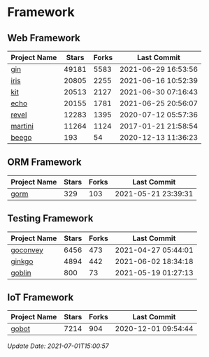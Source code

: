 # Framework

## Web Framework
| Project Name | Stars | Forks | Last Commit |
| ------------ | ----- | ----- | ----------- |
| [gin](https://github.com/gin-gonic/gin) | 49181 | 5583 | 2021-06-29 16:53:56 |
| [iris](https://github.com/kataras/iris) | 20805 | 2255 | 2021-06-16 10:52:39 |
| [kit](https://github.com/go-kit/kit) | 20513 | 2127 | 2021-06-30 07:16:43 |
| [echo](https://github.com/labstack/echo) | 20155 | 1781 | 2021-06-25 20:56:07 |
| [revel](https://github.com/revel/revel) | 12283 | 1395 | 2020-07-12 05:57:36 |
| [martini](https://github.com/go-martini/martini) | 11264 | 1124 | 2017-01-21 21:58:54 |
| [beego](https://github.com/astaxie/beego) | 193 | 54 | 2020-12-13 11:36:23 |

## ORM Framework
| Project Name | Stars | Forks | Last Commit |
| ------------ | ----- | ----- | ----------- |
| [gorm](https://github.com/jinzhu/gorm) | 329 | 103 | 2021-05-21 23:39:31 |

## Testing Framework
| Project Name | Stars | Forks | Last Commit |
| ------------ | ----- | ----- | ----------- |
| [goconvey](https://github.com/smartystreets/goconvey) | 6456 | 473 | 2021-04-27 05:44:01 |
| [ginkgo](https://github.com/onsi/ginkgo) | 4894 | 442 | 2021-06-02 18:34:18 |
| [goblin](https://github.com/franela/goblin) | 800 | 73 | 2021-05-19 01:27:13 |

## IoT Framework
| Project Name | Stars | Forks | Last Commit |
| ------------ | ----- | ----- | ----------- |
| [gobot](https://github.com/hybridgroup/gobot) | 7214 | 904 | 2020-12-01 09:54:44 |

*Update Date: 2021-07-01T15:00:57*